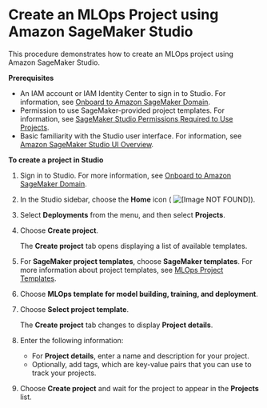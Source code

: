 # Create an MLOps Project using Amazon SageMaker Studio<a name="sagemaker-projects-create"></a>

This procedure demonstrates how to create an MLOps project using Amazon SageMaker Studio\.

**Prerequisites**
+ An IAM account or IAM Identity Center to sign in to Studio\. For information, see [Onboard to Amazon SageMaker Domain](gs-studio-onboard.md)\.
+ Permission to use SageMaker\-provided project templates\. For information, see [SageMaker Studio Permissions Required to Use Projects](sagemaker-projects-studio-updates.md)\.
+ Basic familiarity with the Studio user interface\. For information, see [Amazon SageMaker Studio UI Overview](studio-ui.md)\.

**To create a project in Studio**

1. Sign in to Studio\. For more information, see [Onboard to Amazon SageMaker Domain](gs-studio-onboard.md)\.

1. In the Studio sidebar, choose the **Home** icon \( ![\[Image NOT FOUND\]](http://docs.aws.amazon.com/sagemaker/latest/dg/images/studio/icons/house.png)\)\.

1. Select **Deployments** from the menu, and then select **Projects**\.

1. Choose **Create project**\.

   The **Create project** tab opens displaying a list of available templates\.

1. For **SageMaker project templates**, choose **SageMaker templates**\. For more information about project templates, see [MLOps Project Templates](sagemaker-projects-templates.md)\.

1. Choose **MLOps template for model building, training, and deployment**\.

1. Choose **Select project template**\.

   The **Create project** tab changes to display **Project details**\.

1. Enter the following information:
   + For **Project details**, enter a name and description for your project\.
   + Optionally, add tags, which are key\-value pairs that you can use to track your projects\.

1. Choose **Create project** and wait for the project to appear in the **Projects** list\.